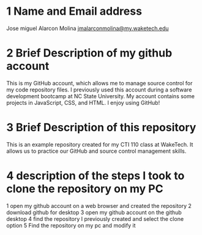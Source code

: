 # 1 Name and Email address
Jose miguel Alarcon Molina
jmalarconmolina@my.waketech.edu
# 2 Brief Description of my github account
This is my GitHub account, which allows me to manage source control for my code repository files. I previously used this account during a software development bootcamp at NC State University. My account contains some projects in JavaScript, CSS, and HTML. I enjoy using GitHub!
# 3 Brief Description of this repository
This is an example repository created for my CTI 110 class at WakeTech. It allows us to practice our GitHub and source control management skills.
# 4 description of the steps I took to clone the repository on my PC
1 open my github account on a web browser and created the repository
2  download github for desktop
3 open my github account on the github desktop
4 find the repository I previously created and select the clone option 
5 Find the repository on my pc and modify it